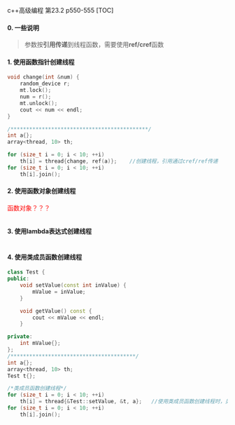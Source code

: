c++高级编程 第23.2 p550-555
[TOC]

#### 0. 一些说明

> 参数按**引用传递**到线程函数，需要使用**ref/cref**函数



#### 1. 使用函数指针创建线程

```c++
void change(int &num) {
    random_device r;
    mt.lock();
    num = r();
    mt.unlock();
    cout << num << endl;
}

/********************************************/
int a{};
array<thread, 10> th;

for (size_t i = 0; i < 10; ++i)
    th[i] = thread{change, ref(a)};    //创建线程，引用通过cref/ref传递
for (size_t i = 0; i < 10; ++i)
    th[i].join();
```



#### 2. 使用函数对象创建线程

<font color=red>函数对象？？？</font> 

```c++

```



#### 3. 使用lambda表达式创建线程

```c++

```



#### 4. 使用类成员函数创建线程

```c++
class Test {
public:
    void setValue(const int inValue) {
        mValue = inValue;
    }

    void getValue() const {
        cout << mValue << endl;
    }

private:
    int mValue{};
};
/****************************************/
int a{};
array<thread, 10> th;
Test t{};

/*类成员函数创建线程*/
for (size_t i = 0; i < 10; ++i)
    th[i] = thread{&Test::setValue, &t, a};   //使用类成员函数创建线程时，类成员函数和类实例通过&传递，参数依然要通过ref/cref传递
for (size_t i = 0; i < 10; ++i)
    th[i].join();
```

